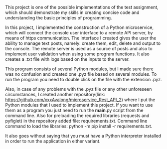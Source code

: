 This project is one of the possible implementations of the test assignment, which should demonstrate my skills in creating concise code and understanding the basic principles of programming.

In this project, I implemented the construction of a Python microservice, which will connect the console user interface to a remote API server, by means of https communication. The interface I created gives the user the ability to manage text posts, namely: create them, edit, delete and output to the console. The remote server is used as a source of posts and also to implement user validation when using some program functions. It also creates a .txt file with logs based on the inputs to the server.

This program consists of several Python modules, but I made sure there was no confusion and created one .pyz file based on several modules.
To run the program you need to double click on the file with the extension .pyz.

Also, in case of any problems with the .pyz file or any other unforeseen circumstances, I created another repository(link: https://github.com/xxxAvalong/microservice_Rest_API_2) where I put the Python modules that I used to implement this project. If you want to use them as a program you just need to run the __main__.py script from the command line. Also for preloading the required libraries (requests and pyfiglet) in the repository added file: requirements.txt. Command line command to load the libraries: python -m pip install -r requirements.txt.

It also goes without saying that you must have a Python interpreter installed in order to run the application in either variant. 

